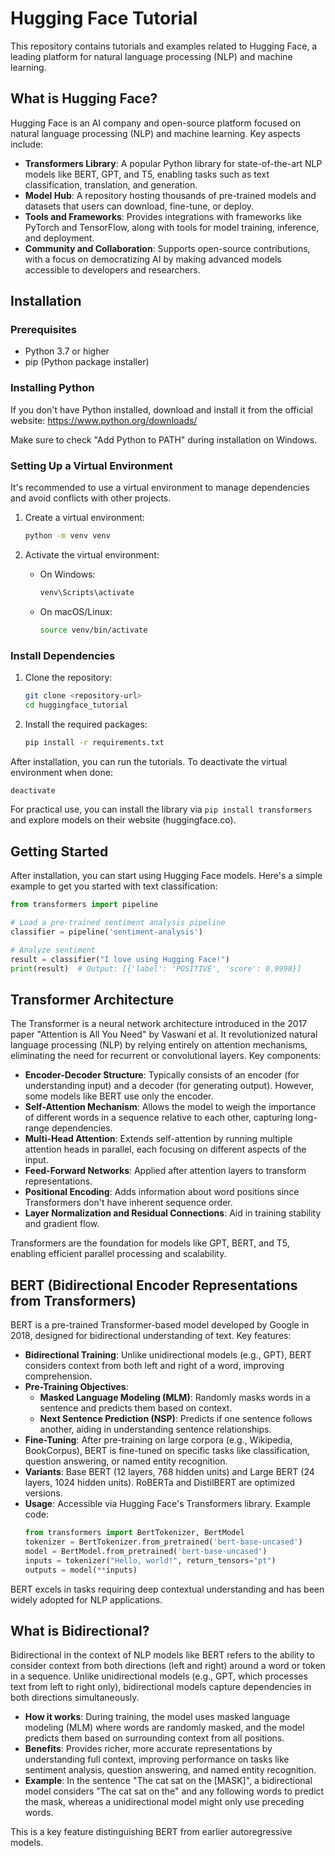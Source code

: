# Hugging Face Tutorial

This repository contains tutorials and examples related to Hugging Face, a leading platform for natural language processing (NLP) and machine learning.

## What is Hugging Face?

Hugging Face is an AI company and open-source platform focused on natural language processing (NLP) and machine learning. Key aspects include:

- **Transformers Library**: A popular Python library for state-of-the-art NLP models like BERT, GPT, and T5, enabling tasks such as text classification, translation, and generation.
- **Model Hub**: A repository hosting thousands of pre-trained models and datasets that users can download, fine-tune, or deploy.
- **Tools and Frameworks**: Provides integrations with frameworks like PyTorch and TensorFlow, along with tools for model training, inference, and deployment.
- **Community and Collaboration**: Supports open-source contributions, with a focus on democratizing AI by making advanced models accessible to developers and researchers.

## Installation

### Prerequisites
- Python 3.7 or higher
- pip (Python package installer)

### Installing Python
If you don't have Python installed, download and install it from the official website: https://www.python.org/downloads/

Make sure to check "Add Python to PATH" during installation on Windows.

### Setting Up a Virtual Environment
It's recommended to use a virtual environment to manage dependencies and avoid conflicts with other projects.

1. Create a virtual environment:
   ```bash
   python -m venv venv
   ```

2. Activate the virtual environment:
   - On Windows:
     ```bash
     venv\Scripts\activate
     ```
   - On macOS/Linux:
     ```bash
     source venv/bin/activate
     ```

### Install Dependencies
1. Clone the repository:
   ```bash
   git clone <repository-url>
   cd huggingface_tutorial
   ```

2. Install the required packages:
   ```bash
   pip install -r requirements.txt
   ```

After installation, you can run the tutorials. To deactivate the virtual environment when done:
```bash
deactivate
```

For practical use, you can install the library via `pip install transformers` and explore models on their website (huggingface.co).

## Getting Started

After installation, you can start using Hugging Face models. Here's a simple example to get you started with text classification:

```python
from transformers import pipeline

# Load a pre-trained sentiment analysis pipeline
classifier = pipeline('sentiment-analysis')

# Analyze sentiment
result = classifier("I love using Hugging Face!")
print(result)  # Output: [{'label': 'POSITIVE', 'score': 0.9998}]
```

## Transformer Architecture

The Transformer is a neural network architecture introduced in the 2017 paper "Attention is All You Need" by Vaswani et al. It revolutionized natural language processing (NLP) by relying entirely on attention mechanisms, eliminating the need for recurrent or convolutional layers. Key components:

- **Encoder-Decoder Structure**: Typically consists of an encoder (for understanding input) and a decoder (for generating output). However, some models like BERT use only the encoder.
- **Self-Attention Mechanism**: Allows the model to weigh the importance of different words in a sequence relative to each other, capturing long-range dependencies.
- **Multi-Head Attention**: Extends self-attention by running multiple attention heads in parallel, each focusing on different aspects of the input.
- **Feed-Forward Networks**: Applied after attention layers to transform representations.
- **Positional Encoding**: Adds information about word positions since Transformers don't have inherent sequence order.
- **Layer Normalization and Residual Connections**: Aid in training stability and gradient flow.

Transformers are the foundation for models like GPT, BERT, and T5, enabling efficient parallel processing and scalability.

## BERT (Bidirectional Encoder Representations from Transformers)

BERT is a pre-trained Transformer-based model developed by Google in 2018, designed for bidirectional understanding of text. Key features:

- **Bidirectional Training**: Unlike unidirectional models (e.g., GPT), BERT considers context from both left and right of a word, improving comprehension.
- **Pre-Training Objectives**:
  - **Masked Language Modeling (MLM)**: Randomly masks words in a sentence and predicts them based on context.
  - **Next Sentence Prediction (NSP)**: Predicts if one sentence follows another, aiding in understanding sentence relationships.
- **Fine-Tuning**: After pre-training on large corpora (e.g., Wikipedia, BookCorpus), BERT is fine-tuned on specific tasks like classification, question answering, or named entity recognition.
- **Variants**: Base BERT (12 layers, 768 hidden units) and Large BERT (24 layers, 1024 hidden units). RoBERTa and DistilBERT are optimized versions.
- **Usage**: Accessible via Hugging Face's Transformers library. Example code:
  ```python
  from transformers import BertTokenizer, BertModel
  tokenizer = BertTokenizer.from_pretrained('bert-base-uncased')
  model = BertModel.from_pretrained('bert-base-uncased')
  inputs = tokenizer("Hello, world!", return_tensors="pt")
  outputs = model(**inputs)
  ```

BERT excels in tasks requiring deep contextual understanding and has been widely adopted for NLP applications.

## What is Bidirectional?

Bidirectional in the context of NLP models like BERT refers to the ability to consider context from both directions (left and right) around a word or token in a sequence. Unlike unidirectional models (e.g., GPT, which processes text from left to right only), bidirectional models capture dependencies in both directions simultaneously.

- **How it works**: During training, the model uses masked language modeling (MLM) where words are randomly masked, and the model predicts them based on surrounding context from all positions.
- **Benefits**: Provides richer, more accurate representations by understanding full context, improving performance on tasks like sentiment analysis, question answering, and named entity recognition.
- **Example**: In the sentence "The cat sat on the [MASK]", a bidirectional model considers "The cat sat on the" and any following words to predict the mask, whereas a unidirectional model might only use preceding words.

This is a key feature distinguishing BERT from earlier autoregressive models.
